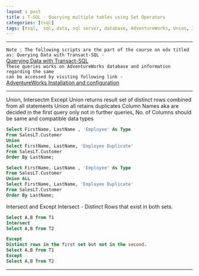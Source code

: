 ```yaml
---
layout : post
title : T-SQL - Querying multiple tables using Set Operators
categories: [tsql]
tags: [tsql,  sql, data, sql server, database, AdventureWorks, Union, Intersect, Except, Append]
---
```

<hr />

``Note : The following scripts are the part of the course on edx titled as: Querying Data with Transact-SQL - ``  
[Querying Data with Transact-SQL](https://www.edx.org/course/querying-data-with-transact-sql-0)  
`` These queries works on AdventureWorks database and information regarding the same ``  
`` can be accessed by visiting following link - ``  
[AdventureWorks Installation and configuration](https://docs.microsoft.com/en-us/sql/samples/adventureworks-install-configure?view=sql-server-2017)
<hr />

Union, Intersectm Except
Union returns result set of distinct rows combined from all statements
Union all retains duplicates
Column Names aka are decided in the first query only not in further queries,
No. of Columns should be same and compatible data types

```sql
Select FirstName, LastName , 'Employee' As Type
From SalesLT.Customer
Union
Select FirstName, LastName, 'Employee Duplicate'
From SalesLT.Customer
Order By LastName;
```
``` sql
Select FirstName, LastName , 'Employee' As Type
From SalesLT.Customer
Union ALL
Select FirstName, LastName, 'Employee Duplicate'
From SalesLT.Customer
Order By LastName;
```
<!--break-->


Intersect and Except
Intersect -  Distinct Rows that exist in both sets.

```sql
Select A,B from T1
Intersect
Select A,B from T2
```
```sql
Except
Distinct rows in the first set but not in the second.
Select A,B from T1
Except
Select A,B from T2
```
<hr>
